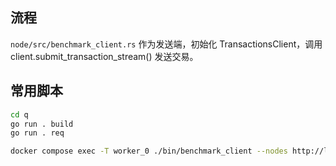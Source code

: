 ## 流程

`node/src/benchmark_client.rs` 作为发送端，初始化 TransactionsClient，调用 client.submit_transaction_stream() 发送交易。

## 常用脚本



```sh
cd q
go run . build
go run . req

docker compose exec -T worker_0 ./bin/benchmark_client --nodes http://localhost:4001 --rate 20 --size 10 http://localhost:4001
```
